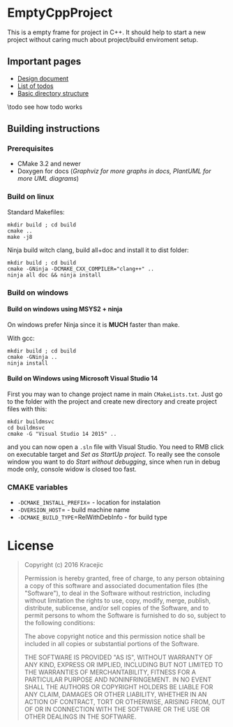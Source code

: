 # EmptyCppProject

This is a empty frame for project in C++. It should help to start a new project without caring much about project/build enviroment setup.


## Important pages

* [Design document](./md_design.html)
* [List of todos](./todo.html)
* [Basic directory structure](./md_directoryStructure.html)
<!-- * \link todo List of todos DoxygenStyle \endlink -->

\todo see how todo works

## Building instructions

### Prerequisites

* CMake 3.2 and newer
* Doxygen for docs (*Graphviz for more graphs in docs, PlantUML for more UML diagrams*)


### Build on linux

Standard Makefiles:
~~~
mkdir build ; cd build
cmake ..
make -j8
~~~


Ninja build witch clang, build all+doc and install it to dist folder:
~~~
mkdir build ; cd build
cmake -GNinja -DCMAKE_CXX_COMPILER="clang++" ..
ninja all doc && ninja install
~~~


### Build on windows

#### Build on windows using MSYS2 + ninja

On windows prefer Ninja since it is **MUCH** faster than make.

With gcc:
~~~
mkdir build ; cd build
cmake -GNinja ..
ninja install
~~~


#### Build on Windows using Microsoft Visual Studio 14

First you may wan to change project name in main `CMakeLists.txt`. Just go to the folder with the project and create new directory and create project files with this:

~~~
mkdir buildmsvc
cd buildmsvc
cmake -G "Visual Studio 14 2015" ..
~~~

and you can now open a `.sln` file with Visual Studio. You need to RMB click on executable target and *Set as StartUp project*. To really see the console window you want to do *Start without debugging*, since when run in debug mode only, console widow is closed too fast.

### CMAKE variables

* `-DCMAKE_INSTALL_PREFIX`= - location for instalation
* `-DVERSION_HOST`= - build machine name
* `-DCMAKE_BUILD_TYPE`=RelWithDebInfo - for build type




# License

> Copyright (c) 2016 Kracejic
> 
> Permission is hereby granted, free of charge, to any person obtaining a copy of this software and associated documentation files (the "Software"), to deal in the Software without restriction, including without limitation the rights to use, copy, modify, merge, publish, distribute, sublicense, and/or sell copies of the Software, and to permit persons to whom the Software is furnished to do so, subject to the following conditions:
> 
> The above copyright notice and this permission notice shall be included in all copies or substantial portions of the Software.
> 
> THE SOFTWARE IS PROVIDED "AS IS", WITHOUT WARRANTY OF ANY KIND, EXPRESS OR IMPLIED, INCLUDING BUT NOT LIMITED TO THE WARRANTIES OF MERCHANTABILITY, FITNESS FOR A PARTICULAR PURPOSE AND NONINFRINGEMENT. IN NO EVENT SHALL THE AUTHORS OR COPYRIGHT HOLDERS BE LIABLE FOR ANY CLAIM, DAMAGES OR OTHER LIABILITY, WHETHER IN AN ACTION OF CONTRACT, TORT OR OTHERWISE, ARISING FROM, OUT OF OR IN CONNECTION WITH THE SOFTWARE OR THE USE OR OTHER DEALINGS IN THE SOFTWARE.
